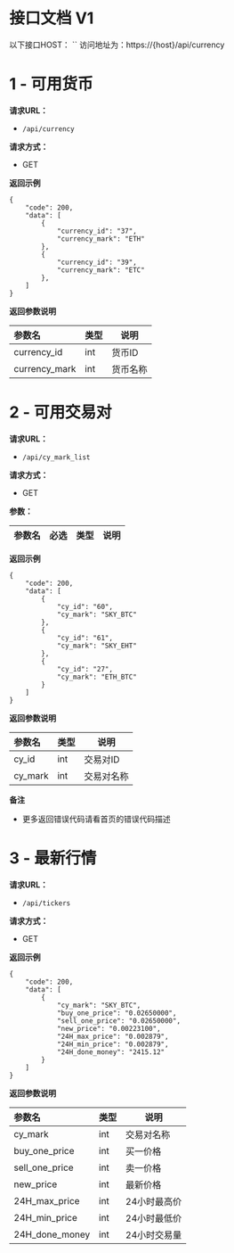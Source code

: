 # 接口文档 V1

以下接口HOST： ``
访问地址为：https://{host}/api/currency

# 1 - 可用货币

**请求URL：** 
- ` /api/currency `
  
**请求方式：**
- GET 

 **返回示例**

``` 
{
    "code": 200,
    "data": [
        {
            "currency_id": "37",
            "currency_mark": "ETH"
        },
        {
            "currency_id": "39",
            "currency_mark": "ETC"
        },
    ]
}
```

 **返回参数说明** 

|参数名|类型|说明|
|:-----  |:-----|-----                           |
|currency_id |int   |货币ID  |
|currency_mark |int   |货币名称  |


    

# 2 - 可用交易对

**请求URL：** 
- ` /api/cy_mark_list `
  
**请求方式：**
- GET 

**参数：** 

|参数名|必选|类型|说明|
|:----    |:---|:----- |-----   |

 **返回示例**

``` 
{
    "code": 200,
    "data": [
        {
            "cy_id": "60",
            "cy_mark": "SKY_BTC"
        },
        {
            "cy_id": "61",
            "cy_mark": "SKY_EHT"
        },
        {
            "cy_id": "27",
            "cy_mark": "ETH_BTC"
        }
    ]
}
```

 **返回参数说明** 

|参数名|类型|说明|
|:-----  |:-----|-----                           |
|cy_id |int   |交易对ID  |
|cy_mark |int   |交易对名称  |

 **备注** 

- 更多返回错误代码请看首页的错误代码描述



    
# 3 - 最新行情

**请求URL：** 
- ` /api/tickers `
  
**请求方式：**
- GET
 
 **返回示例**

``` 
{
    "code": 200,
    "data": [
        {
            "cy_mark": "SKY_BTC",
            "buy_one_price": "0.02650000",
            "sell_one_price": "0.02650000",
            "new_price": "0.00223100",
            "24H_max_price": "0.002879",
            "24H_min_price": "0.002879",
            "24H_done_money": "2415.12"
        }
    ]
}
```

 **返回参数说明** 

|参数名|类型|说明|
|:-----  |:-----|-----                           |
|cy_mark |int   |交易对名称  |
|buy_one_price |int   |买一价格  |
|sell_one_price |int   |卖一价格  |
|new_price |int   |最新价格  |
|24H_max_price |int   |24小时最高价  |
|24H_min_price |int   |24小时最低价  |
|24H_done_money |int   |24小时交易量  |


